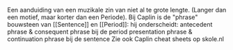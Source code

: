 Een aanduiding van een muzikale zin van niet al te grote lengte. (Langer dan een motief, maar korter dan een Periode).
Bij Caplin is de "phrase" bouwsteen van [[Sentence]] en [[Period]]: hij onderscheidt:
antecedent phrase & consequent phrase bij de period
presentation phrase & continuation phrase bij de sentence
Zie ook Caplin cheat sheets op skole.nl